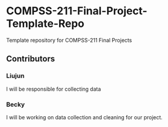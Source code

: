 # COMPSS-211-Final-Project-Template-Repo
Template repository for COMPSS-211 Final Projects

## Contributors

### Liujun
I will be responsible for collecting data

### Becky
I will be working on data collection and cleaning for our project.

